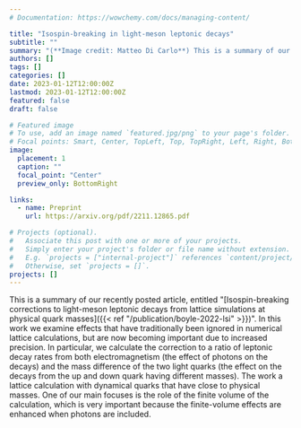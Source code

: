 ```yaml
---
# Documentation: https://wowchemy.com/docs/managing-content/

title: "Isospin-breaking in light-meson leptonic decays"
subtitle: ""
summary: "(**Image credit: Matteo Di Carlo**) This is a summary of our recent work on including the effects of photons, and the mass difference of up and down quarks, in decays of mesons to leptons and neutrinos."
authors: []
tags: []
categories: []
date: 2023-01-12T12:00:00Z
lastmod: 2023-01-12T12:00:00Z
featured: false
draft: false

# Featured image
# To use, add an image named `featured.jpg/png` to your page's folder.
# Focal points: Smart, Center, TopLeft, Top, TopRight, Left, Right, BottomLeft, Bottom, BottomRight.
image:
  placement: 1
  caption: ""
  focal_point: "Center"
  preview_only: BottomRight

links:
  - name: Preprint
    url: https://arxiv.org/pdf/2211.12865.pdf

# Projects (optional).
#   Associate this post with one or more of your projects.
#   Simply enter your project's folder or file name without extension.
#   E.g. `projects = ["internal-project"]` references `content/project/deep-learning/index.md`.
#   Otherwise, set `projects = []`.
projects: []
---
```


This is a summary of our recently posted article, entitled "[Isospin-breaking corrections to light-meson leptonic decays from lattice simulations at physical quark masses]({{< ref "/publication/boyle-2022-lsi" >}})". In this work we examine effects that have traditionally been ignored in numerical lattice calculations, but are now becoming important due to increased precision. In particular, we calculate the correction to a ratio of leptonic decay rates from both electromagnetism (the effect of photons on the decays) and the mass difference of the two light quarks (the effect on the decays from the up and down quark having different masses). The work a lattice calculation with dynamical quarks that have close to physical masses. One of our main focuses is the role of the finite volume of the calculation, which is very important because the finite-volume effects are enhanced when photons are included.

<!-- The quantum theory of electromagnetism, called quantum electrodynamics (QED), was developed in the 1930s and 1940s by many physicists, including Sin-Itiro Tomonaga, Julian Schwinger, and Richard Feynman. Over the theory has pre- or post-dicted the results of a wide range of experiments with unprecedented accuracy. In fact, QED is considered one of the most successful and well-tested theories in physics. -->